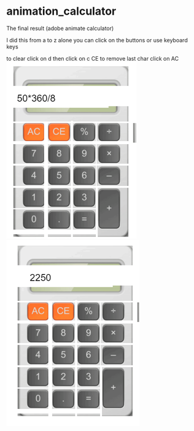 # animation_calculator
The final result (adobe animate calculator)

I did this from a to z alone
you can click on the buttons or use keyboard keys

to clear  click on d then click on c CE
to remove last char click on AC
<img src="myimg1.PNG">
<img src="myimg2.PNG">
